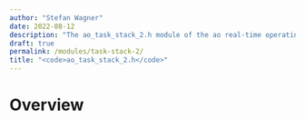 ```yaml
---
author: "Stefan Wagner"
date: 2022-08-12
description: "The ao_task_stack_2.h module of the ao real-time operating system."
draft: true
permalink: /modules/task-stack-2/
title: "<code>ao_task_stack_2.h</code>"
---
```


# Overview
